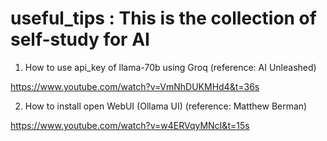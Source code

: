 # useful_tips : This is the collection of self-study for AI

1. How to use api_key of llama-70b using Groq
(reference: AI Unleashed)

https://www.youtube.com/watch?v=VmNhDUKMHd4&t=36s

2. How to install open WebUI (Ollama UI)
(reference: Matthew Berman)

https://www.youtube.com/watch?v=w4ERVqyMNcI&t=15s

